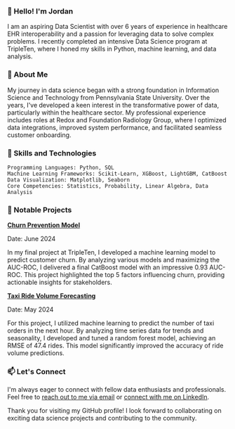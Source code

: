 ### 👋 Hello! I'm Jordan

I am an aspiring Data Scientist with over 6 years of experience in healthcare EHR interoperability and a passion for leveraging data to solve complex problems. I recently completed an intensive Data Science program at TripleTen, where I honed my skills in Python, machine learning, and data analysis.

### 🌟 About Me

My journey in data science began with a strong foundation in Information Science and Technology from Pennsylvania State University. Over the years, I've developed a keen interest in the transformative power of data, particularly within the healthcare sector. My professional experience includes roles at Redox and Foundation Radiology Group, where I optimized data integrations, improved system performance, and facilitated seamless customer onboarding.

### 🚀 Skills and Technologies

    Programming Languages: Python, SQL
    Machine Learning Frameworks: Scikit-Learn, XGBoost, LightGBM, CatBoost
    Data Visualization: Matplotlib, Seaborn
    Core Competencies: Statistics, Probability, Linear Algebra, Data Analysis

### 💼 Notable Projects
**[Churn Prevention Model](https://github.com/bintrim1/churn-prevention)**

Date: June 2024

In my final project at TripleTen, I developed a machine learning model to predict customer churn. By analyzing various models and maximizing the AUC-ROC, I delivered a final CatBoost model with an impressive 0.93 AUC-ROC. This project highlighted the top 5 factors influencing churn, providing actionable insights for stakeholders.

**[Taxi Ride Volume Forecasting](https://github.com/bintrim1/taxi-order-forecast)**

Date: May 2024

For this project, I utilized machine learning to predict the number of taxi orders in the next hour. By analyzing time series data for trends and seasonality, I developed and tuned a random forest model, achieving an RMSE of 47.4 rides. This model significantly improved the accuracy of ride volume predictions.

### 📫 Let's Connect

I'm always eager to connect with fellow data enthusiasts and professionals. Feel free to [reach out to me via email](mailto:jordanbintrim1@gmail.com) or [connect with me on LinkedIn](https://www.linkedin.com/in/jordan-bintrim/).


Thank you for visiting my GitHub profile! I look forward to collaborating on exciting data science projects and contributing to the community.
